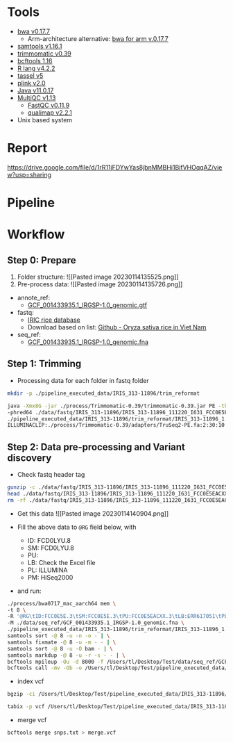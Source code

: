 # Tools
- [bwa v0.17.7](https://bio-bwa.sourceforge.net/)
	- Arm-architecture alternative: [bwa for arm v.0.17.7](https://github.com/smikkelsendk/bwa-for-arm)
- [samtools v1.16.1](https://github.com/samtools/samtools)
- [trimmomatic v0.39](http://www.usadellab.org/cms/?page=trimmomatic)
- [bcftools 1.16](http://www.htslib.org/download/)
- [R lang v4.2.2](https://www.r-project.org/)
- [tassel v5](https://tassel.bitbucket.io/)
- [plink v2.0](https://www.cog-genomics.org/plink/2.0/)
- [Java v11.0.17](https://adoptium.net/temurin/releases/?version=11)
- [MultiQC v1.13](https://multiqc.info/)
	- [FastQC v0.11.9](https://github.com/s-andrews/FastQC/releases)
	- [qualimap v2.2.1](http://qualimap.conesalab.org/)
- Unix based system
# Report 
https://drive.google.com/file/d/1rR11jFDYwYas8jbnMMBHi1BifVHOqqAZ/view?usp=sharing
# Pipeline
# Workflow
## Step 0: Prepare
1. Folder structure:
![[Pasted image 20230114135525.png]]
2. Pre-process data:
![[Pasted image 20230114135726.png]]
- annote_ref:
	- [GCF_001433935.1_IRGSP-1.0_genomic.gtf](https://ftp.ncbi.nlm.nih.gov/genomes/refseq/plant/Oryza_sativa/representative/GCF_001433935.1_IRGSP-1.0/GCF_001433935.1_IRGSP-1.0_genomic.gtf.gz)
- fastq:
	- [IRIC rice database](https://snp-seek.irri.org/_download.zul)
	- Download based on list: [Github - Oryza sativa rice in Viet Nam](https://github.com/Ph1eu/Bioinformatic-Methods-For-Rice-Gene/blob/main/data/PhenotypeData/GrainPropertiesInVietnam.csv)
- seq_ref:
	- [GCF_001433935.1_IRGSP-1.0_genomic.fna](https://ftp.ncbi.nlm.nih.gov/genomes/refseq/plant/Oryza_sativa/representative/GCF_001433935.1_IRGSP-1.0/GCF_001433935.1_IRGSP-1.0_genomic.fna.gz)

## Step 1: Trimming
- Processing data for each folder in fastq folder
```zsh
mkdir -p ./pipeline_executed_data/IRIS_313-11896/trim_reformat
```

```zsh
java -Xmx8G -jar ./process/Trimmomatic-0.39/trimmomatic-0.39.jar PE -threads 8 \
-phred64 ./data/fastq/IRIS_313-11896/IRIS_313-11896_111220_I631_FCC0E5EACXX_L3_RICwdsRSYHSD11-1-IPAAPEK-90_1.fq.gz ./data/fastq/IRIS_313-11896/IRIS_313-11896_111220_I631_FCC0E5EACXX_L3_RICwdsRSYHSD11-1-IPAAPEK-90_2.fq.gz \
./pipeline_executed_data/IRIS_313-11896/trim_reformat/IRIS_313-11896_1.trim_re.pe.fq.gz ./pipeline_executed_data/IRIS_313-11896/trim_reformat/IRIS_313-11896_1.trim_re.se.fq.gz ./pipeline_executed_data/IRIS_313-11896/trim_reformat/IRIS_313-11896_2.trim_re.pe.fq.gz ./pipeline_executed_data/IRIS_313-11896/trim_reformat/IRIS_313-11896_2.trim_re.se.gz \
ILLUMINACLIP:./process/Trimmomatic-0.39/adapters/TruSeq2-PE.fa:2:30:10 LEADING:20 TRAILING:20 SLIDINGWINDOW:4:20 MINLEN:35 TOPHRED33
```

## Step 2: Data pre-processing and Variant discovery
- Check fastq header tag
```zsh
gunzip -c ./data/fastq/IRIS_313-11896/IRIS_313-11896_111220_I631_FCC0E5EACXX_L3_RICwdsRSYHSD11-1-IPAAPEK-90_1.fq.gz > ./data/fastq/IRIS_313-11896/IRIS_313-11896_111220_I631_FCC0E5EACXX_L3_RICwdsRSYHSD11-1-IPAAPEK-90_1.fq
head ./data/fastq/IRIS_313-11896/IRIS_313-11896_111220_I631_FCC0E5EACXX_L3_RICwdsRSYHSD11-1-IPAAPEK-90_1.fq
rm -rf ./data/fastq/IRIS_313-11896/IRIS_313-11896_111220_I631_FCC0E5EACXX_L3_RICwdsRSYHSD11-1-IPAAPEK-90_1.fq
```

- Get this data
![[Pasted image 20230114140904.png]]

- Fill the above data to `@RG` field below, with
	- ID: FCD0LYU.8
	- SM: FCD0LYU.8
	- PU:
	- LB: Check the Excel file
	- PL: ILLUMINA
	- PM: HiSeq2000
- and run:
```zsh
./process/bwa0717_mac_aarch64 mem \
-t 8 \
-R '@RG\tID:FCC0E5E.3\tSM:FCC0E5E.3\tPU:FCC0E5EACXX.3\tLB:ERR617051\tPL:ILLUMINA\tPM:HiSeq2000' \
-M ./data/seq_ref/GCF_001433935.1_IRGSP-1.0_genomic.fna \
./pipeline_executed_data/IRIS_313-11896/trim_reformat/IRIS_313-11896_1.trim_re.pe.fq.gz ./pipeline_executed_data/IRIS_313-11896/trim_reformat/IRIS_313-11896_2.trim_re.pe.fq.gz | \
samtools sort -@ 8 -u -n -o - | \
samtools fixmate -@ 8 -u -m - - | \
samtools sort -@ 8 -u -O bam - | \
samtools markdup -@ 8 -u -r -s - - | \
bcftools mpileup -Ou -d 8000 -f /Users/tl/Desktop/Test/data/seq_ref/GCF_001433935.1_IRGSP-1.0_genomic.fna - | \
bcftools call -mv -Ob -o /Users/tl/Desktop/Test/pipeline_executed_data/IRIS_313-11896/IRIS_313-11896.vcf
```

- index vcf
```zsh
bgzip -ci /Users/tl/Desktop/Test/pipeline_executed_data/IRIS_313-11896/IRIS_313-11896.vcf > /Users/tl/Desktop/Test/pipeline_executed_data/IRIS_313-11896/IRIS_313-11896.vcf.gz

tabix -p vcf /Users/tl/Desktop/Test/pipeline_executed_data/IRIS_313-11896/IRIS_313-11896.vcf.gz
```

- merge vcf
```zsh
bcftools merge snps.txt > merge.vcf
```
